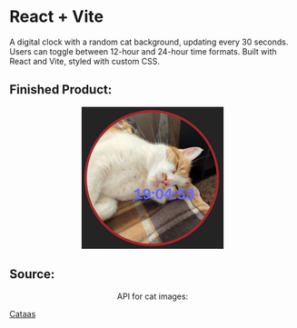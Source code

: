 # React + Vite

A digital clock with a random cat background, updating every 30 seconds. Users can toggle between 12-hour and 24-hour time formats. Built with React and Vite, styled with custom CSS.

## Finished Product:
<p align="center">
  <img src="./github_image/cat_clock.jpg" style="height: 250px; width: 250px;">
</p>

## Source:
<p align="center">API for cat images:</p>
<a href="www.cataas.com" taget="_blank" align="center">Cataas</a>
